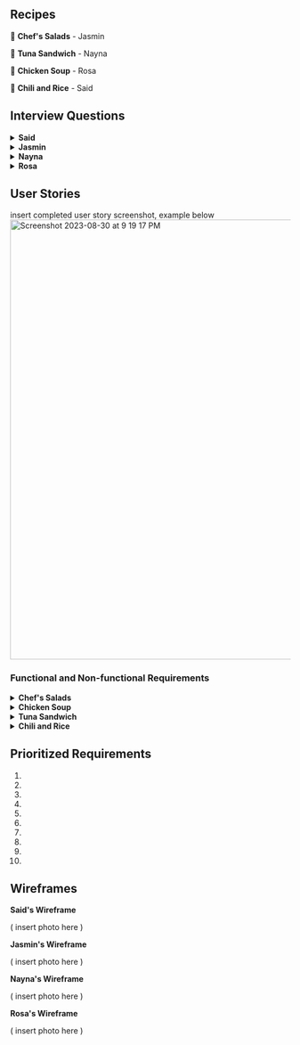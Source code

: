 ## Recipes

🥗 **Chef's Salads** - Jasmin

🥪 **Tuna Sandwich** - Nayna

🥘 **Chicken Soup** - Rosa

🍛 **Chili and Rice** - Said

## Interview Questions
<details> <summary><b>Said</b></summary>

1. 

2.

3.

4.

5.

6.

7.

8.

9.

10.
</details>

<details> <summary><b>Jasmin</b></summary>
  
1. What are the main ingredients that should be included in a chef salad recipe for the RT5000?

2. Should the recipes focus on certain salad greens like romaine, spinach, arugula, etc. or allow for a mix?

3. What types of proteins would you want incorporated - grilled chicken, hard boiled eggs, tuna, etc.?

4. Would you want recipes that include cheese or avoid dairy? If so, what types of cheese?

5. What chopped vegetables should be standard for these chef salad recipes - tomatoes, cucumbers, peppers, etc.?

6. Would croutons or crunchy toppings be a desired ingredient?

7. What types of dressings would you want as options - vinaigrettes, creamy dressings, oil and vinegar, etc.?

8. Should there be recipes for both side salad portions and entree-sized salads?

9. How should the robot handle chopping and mixing ingredients? Does the order matter?

10. What bowl or container should the robot plan to assemble and serve the salad in?
</details>

<details> <summary><b>Nayna</b></summary>
  
1. 

2.

3.

4.

5.

6.

7.

8.

9.

10.
</details>

<details> <summary><b>Rosa</b></summary>
  
1. What type of soup base will this recipe call for?

2. Will the user be able to tweak the recipe based on allergies and portion sizes?

3. How quickly will the RT5000 be expected to make this recipe?

4. What tools have the RT5000 used prior to making a chicken soup?

5. What type of material is the RT5000 made of? Will it be water and heat resistent in case of any mishaps?

6. Will we need to program RT5000 to cleanup directly after the soup is made?

7. How many serving sizes will RT5000 be able to produce at once?

8. Would you want a simple chicken soup with or without noodles?

9. Would you want extra toppings for this salad? If so, which ones?

10. What types of seasonings would this recipie require?
</details>

## User Stories

insert completed user story screenshot, example below
<img width="790" alt="Screenshot 2023-08-30 at 9 19 17 PM" src="https://github.com/rosasam17/RobotApp/assets/63333003/5d36f46c-daad-4096-906b-66ff65fdacb7">

### Functional and Non-functional Requirements

<details> <summary><b>Chef's Salads</b></summary>
  
1. 
   Functional: Include diced chicken and cheddar cheese as ingredients.
   
   Non-functional: Use child-safe knives and prep 30% smaller salad portions.

2.  
   Functional: Include tuna and chopped hard boiled eggs as protein options.

   Non-functional: Allow user to select desired portion size up to 2 cups.

3. 
   Functional: Offer low-calorie dressing options like vinaigrette.
   
   Non-functional: Allow user to cap maximum calories for salad recipe.

4. 
   Functional: Include menu of vegetable options like tomatoes, peppers, onions, etc. to add.
   
   Non-functional: Robot should slice veggies into uniform thin slices for best mouthfeel.

5. 
   Functional: Leave out croutons and select gluten-free dressings.

   Non-functional: Check all ingredients for gluten and confirm recipe is gluten-free.

6.
    Functional: Default to entree-sized portions with added protein.

    Non-functional: Salad must contain at least 15g protein.

7.
   Functional: Include bacon bits, cucumber, beets, and onion as ingredient options.

   Non-functional: Dressings must be creamy ranch or balsamic vinaigrette.

8.
   Functional: Do not include nuts among ingredient options.

   Non-functional: Confirm no risk of cross-contamination from manufacturing.
  
9.
   Functional: Prompt user to add ingredients to robot immediately before preparing recipe.

   Non-functional: All ingredients must be used within 5 days of purchase.
  
10.
    Functional:

    Non-functional:

</details>

<details> <summary><b>Chicken Soup</b></summary>
  
1. 
   Functional: This robot must include real chicken, no substitutes.
   
   Non-functional: The chicken will be cubed into half inch squares.

2. 
   Functional: The RT5000 will self sanitize before any recipe is started.
   
   Non-functional: The self sanitizing process will occur every 45 minutes.

3. 
   Functional: This recipe will have seasonings such as chicken bullion, salt, pepper, garlic podwer, rosemary and thyme.
   
   Non-functional: The seasoning will disperse in tbs increments 10 seconds after the other.

4. 
   Functional: This recipe will use chicken stock.
   
   Non-functional: The recipe will use 4 cups of chicken stock.

5. 
   Functional: This recipie will be a low sodium soup.
   
   Non-functional: The salt will need to be 50% less sodium salt from the Morton brand.

6. 
   Functional: The soup will be hot.
   
   Non-functional: The soup must be between 136 and 162 degrees farenheight upon completion. 

7. 
   Functional: The soup will have optional toppings.
   
   Non-functional: Each topping will disperse a half cup of whichever topping is chosen.

8. 
   Functional: The soup will be able to make a family size or individual meal.

   Non-functional: The threshold for the amount of servings will be 6. The range odd serving sizes will be 1-6.

 9. 
   Functional: The serving will be poured directly into bowls.
   
   Non-functional: It will take 30 seconds for each serving size to be served.

10. 
   Functional: The recipie will contain carrots and celery.
   
   Non-functional: The RT5000 will be able to measure 2 cups of carrots and 1 cup of celery to be put in 1 minute after the chicken is added.

</details>

<details> <summary><b>Tuna Sandwich</b></summary>
  
1. 
   Functional: 
   
   Non-functional:

2. 
   Functional: 
   
   Non-functional: 

3. 
   Functional: 
   
   Non-functional:

4. 
   Functional: 
   
   Non-functional:

5. 
   Functional: 
   
   Non-functional:

6. 
   Functional: 
   
   Non-functional: 

7. 
   Functional: 
   
   Non-functional:

8. 
   Functional: 
   
   Non-functional:

9. 
   Functional: 
   
   Non-functional:

10.  Functional:
    
     Non-functional:

</details>

<details> <summary><b>Chili and Rice</b></summary>
  
1. 
   Functional: 
   
   Non-functional:

2. 
   Functional: 
   
   Non-functional: 

3. 
   Functional: 
   
   Non-functional:

4. 
   Functional: 
   
   Non-functional:

5. 
   Functional: 
   
   Non-functional:

6. 
   Functional: 
   
   Non-functional: 

7. 
   Functional: 
   
   Non-functional:

8. 
   Functional: 
   
   Non-functional:

9. 
   Functional: 
   
   Non-functional:

10.  Functional:

     Non-functional:

</details>

## Prioritized Requirements

1.

2.

3.

4.

5.

6.

7.

8.

9.

10.

## Wireframes

**Said's Wireframe**

( insert photo here ) 

**Jasmin's Wireframe**

( insert photo here ) 

**Nayna's Wireframe**

( insert photo here ) 

**Rosa's Wireframe**

( insert photo here ) 

